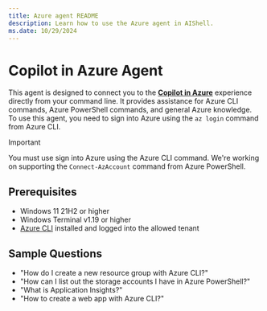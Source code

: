 ```yaml
---
title: Azure agent README
description: Learn how to use the Azure agent in AIShell.
ms.date: 10/29/2024
---
```

# Copilot in Azure Agent

This agent is designed to connect you to the [**Copilot in Azure**][02] experience directly from
your command line. It provides assistance for Azure CLI commands, Azure PowerShell commands, and
general Azure knowledge. To use this agent, you need to sign into Azure using the `az login` command
from Azure CLI.

> [!IMPORTANT]
> You must use sign into Azure using the Azure CLI command. We're working on supporting the
> `Connect-AzAccount` command from Azure PowerShell.

## Prerequisites

- Windows 11 21H2 or higher
- Windows Terminal v1.19  or higher
- [Azure CLI][01] installed and logged into the allowed tenant

## Sample Questions

- "How do I create a new resource group with Azure CLI?"
- "How can I list out the storage accounts I have in Azure PowerShell?"
- "What is Application Insights?"
- "How to create a web app with Azure CLI?"

<!-- TO DO
- Is there any configuration required?
-->

<!-- link references -->
[01]: /cli/azure/install-azure-cli
[02]: https://azure.microsoft.com/products/copilot
